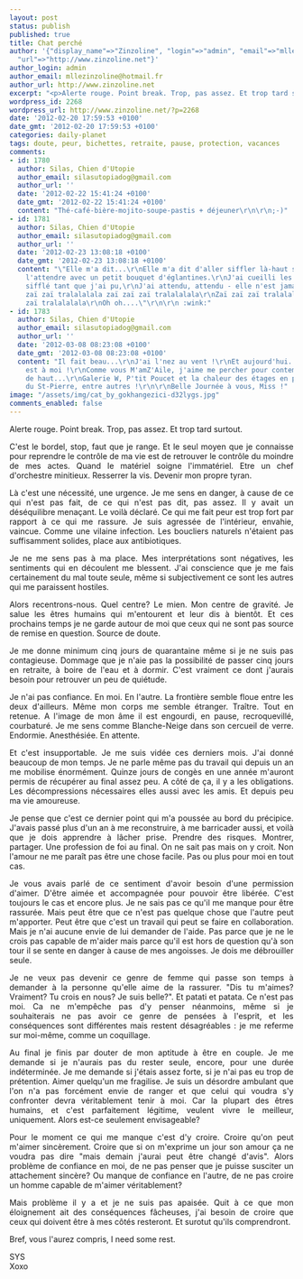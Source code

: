 ```yaml
---
layout: post
status: publish
published: true
title: Chat perché
author: '{"display_name"=>"Zinzoline", "login"=>"admin", "email"=>"mllezinzoline@hotmail.fr",
  "url"=>"http://www.zinzoline.net"}'
author_login: admin
author_email: mllezinzoline@hotmail.fr
author_url: http://www.zinzoline.net
excerpt: "<p>Alerte rouge. Point break. Trop, pas assez. Et trop tard surtout.</p>"
wordpress_id: 2268
wordpress_url: http://www.zinzoline.net/?p=2268
date: '2012-02-20 17:59:53 +0100'
date_gmt: '2012-02-20 17:59:53 +0100'
categories: daily-planet
tags: doute, peur, bichettes, retraite, pause, protection, vacances
comments:
- id: 1780
  author: Silas, Chien d'Utopie
  author_email: silasutopiadog@gmail.com
  author_url: ''
  date: '2012-02-22 15:41:24 +0100'
  date_gmt: '2012-02-22 15:41:24 +0100'
  content: "Thé-café-bière-mojito-soupe-pastis + déjeuner\r\n\r\n;-)"
- id: 1781
  author: Silas, Chien d'Utopie
  author_email: silasutopiadog@gmail.com
  author_url: ''
  date: '2012-02-23 13:08:18 +0100'
  date_gmt: '2012-02-23 13:08:18 +0100'
  content: "\"Elle m'a dit...\r\nElle m'a dit d'aller siffler là-haut sur la colline,\r\nDe
    l'attendre avec un petit bouquet d'églantines.\r\nJ'ai cueilli les fleurs et j'ai
    sifflé tant que j'ai pu,\r\nJ'ai attendu, attendu - elle n'est jamais venue...\r\nZaï
    zaï zaï tralalalala zaï zaï zaï tralalalala\r\nZaï zaï zaï tralalalala zaï zaï
    zaï tralalalala\r\nOh oh....\"\r\n\r\n :wink:"
- id: 1783
  author: Silas, Chien d'Utopie
  author_email: silasutopiadog@gmail.com
  author_url: ''
  date: '2012-03-08 08:23:08 +0100'
  date_gmt: '2012-03-08 08:23:08 +0100'
  content: "Il fait beau...\r\nJ'ai l'nez au vent !\r\nEt aujourd'hui... la Butte
    est à moi !\r\nComme vous M'amZ'Aile, j'aime me percher pour contempler Paris
    de haut...\r\nGalerie W, P'tit Poucet et la chaleur des étages en parquets boisés
    du St-Pierre, entre autres !\r\n\r\nBelle Journée à vous, Miss !"
image: "/assets/img/cat_by_gokhangezici-d32lygs.jpg"
comments_enabled: false
---
```

Alerte rouge. Point break. Trop, pas assez. Et trop tard surtout.

<p style="text-align: justify;">C'est le bordel, stop, faut que je range. Et le seul moyen que je connaisse pour reprendre le contrôle de ma vie est de retrouver le contrôle du moindre de mes actes. Quand le matériel soigne l'immatériel. Etre un chef d'orchestre minitieux. Resserrer la vis. Devenir mon propre tyran.</p>
<p style="text-align: justify;">Là c'est une nécessité, une urgence. Je me sens en danger, à cause de ce qui n'est pas fait, de ce qui n'est pas dit, pas assez. Il y avait un déséquilibre menaçant. Le voilà déclaré. Ce qui me fait peur est trop fort par rapport à ce qui me rassure. Je suis agressée de l'intérieur, envahie, vaincue. Comme une vilaine infection. Les boucliers naturels n'étaient pas suffisamment solides, place aux antibiotiques.</p>
<p style="text-align: justify;">Je ne me sens pas à ma place. Mes interprétations sont négatives, les sentiments qui en découlent me blessent. J'ai conscience que je me fais certainement du mal toute seule, même si subjectivement ce sont les autres qui me paraissent hostiles.</p>
<p style="text-align: justify;">Alors recentrons-nous. Quel centre? Le mien. Mon centre de gravité. Je salue les êtres humains qui m'entourent et leur dis à bientôt. Et ces prochains temps je ne garde autour de moi que ceux qui ne sont pas source de remise en question. Source de doute.</p>
<p style="text-align: justify;">Je me donne minimum cinq jours de quarantaine même si je ne suis pas contagieuse. Dommage que je n'aie pas la possibilité de passer cinq jours en retraite, à boire de l'eau et à dormir. C'est vraiment ce dont j'aurais besoin pour retrouver un peu de quiétude.</p>
<p style="text-align: justify;">Je n'ai pas confiance. En moi. En l'autre. La frontière semble floue entre les deux d'ailleurs. Même mon corps me semble étranger. Traître. Tout en retenue. A l'image de mon âme il est engourdi, en pause, recroquevillé, courbaturé. Je me sens comme Blanche-Neige dans son cercueil de verre. Endormie. Anesthésiée. En attente.</p>
<p style="text-align: justify;">Et c'est insupportable. Je me suis vidée ces derniers mois. J'ai donné beaucoup de mon temps. Je ne parle même pas du travail qui depuis un an me mobilise énormément. Quinze jours de congès en une année m'auront permis de récupérer au final assez peu. A côté de ça, il y a les obligations. Les décompressions nécessaires elles aussi avec les amis. Et depuis peu ma vie amoureuse.</p>
<p style="text-align: justify;">Je pense que c'est ce dernier point qui m'a poussée au bord du précipice. J'avais passé plus d'un an à me reconstruire, à me barricader aussi, et voilà que je dois apprendre à lâcher prise. Prendre des risques. Montrer, partager. Une profession de foi au final. On ne sait pas mais on y croit. Non l'amour ne me paraît pas être une chose facile. Pas ou plus pour moi en tout cas.</p>
<p style="text-align: justify;">Je vous avais parlé de ce sentiment d'avoir besoin d'une permission d'aimer. D'être aimée et accompagnée pour pouvoir être libérée. C'est toujours le cas et encore plus. Je ne sais pas ce qu'il me manque pour être rassurée. Mais peut être que ce n'est pas quelque chose que l'autre peut m'apporter. Peut être que c'est un travail qui peut se faire en collaboration. Mais je n'ai aucune envie de lui demander de l'aide. Pas parce que je ne le crois pas capable de m'aider mais parce qu'il est hors de question qu'à son tour il se sente en danger à cause de mes angoisses. Je dois me débrouiller seule.</p>
<p style="text-align: justify;">Je ne veux pas devenir ce genre de femme qui passe son temps à demander à la personne qu'elle aime de la rassurer. "Dis tu m'aimes? Vraiment? Tu crois en nous? Je suis belle?". Et patati et patata. Ce n'est pas moi. Ca ne m'empêche pas d'y penser néanmoins, même si je souhaiterais ne pas avoir ce genre de pensées à l'esprit, et les conséquences sont différentes mais restent désagréables : je me referme sur moi-même, comme un coquillage.</p>
<p style="text-align: justify;">Au final je finis par douter de mon aptitude à être en couple. Je me demande si je n'aurais pas du rester seule, encore, pour une durée indéterminée. Je me demande si j'étais assez forte, si je n'ai pas eu trop de prétention. Aimer quelqu'un me fragilise. Je suis un désordre ambulant que l'on n'a pas forcément envie de ranger et que celui qui voudra s'y confronter devra véritablement tenir à moi. Car la plupart des êtres humains, et c'est parfaitement légitime, veulent vivre le meilleur, uniquement. Alors est-ce seulement envisageable?</p>
<p style="text-align: justify;">Pour le moment ce qui me manque c'est d'y croire. Croire qu'on peut m'aimer sincèrement. Croire que si on m'exprime un jour son amour ça ne voudra pas dire "mais demain j'aurai peut être changé d'avis". Alors problème de confiance en moi, de ne pas penser que je puisse susciter un attachement sincère? Ou manque de confiance en l'autre, de ne pas croire un homme capable de m'aimer véritablement?</p>
<p style="text-align: justify;">Mais problème il y a et je ne suis pas apaisée. Quit à ce que mon éloignement ait des conséquences fâcheuses, j'ai besoin de croire que ceux qui doivent être à mes côtés resteront. Et surotut qu'ils comprendront.</p>
<p style="text-align: justify;">Bref, vous l'aurez compris, I need some rest.</p>
<p style="text-align: justify;">SYS<br />Xoxo</p>
